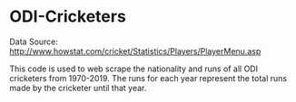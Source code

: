 # ODI-Cricketers

Data Source: http://www.howstat.com/cricket/Statistics/Players/PlayerMenu.asp

This code is used to web scrape the nationality and runs of all ODI cricketers from 1970-2019. The runs for each year represent the total runs made by the cricketer until that year.

